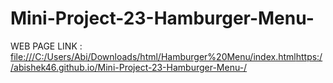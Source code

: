# Mini-Project-23-Hamburger-Menu-

WEB PAGE LINK : [file:///C:/Users/Abi/Downloads/html/Hamburger%20Menu/index.html](https://abishek46.github.io/Mini-Project-23-Hamburger-Menu-/)https://abishek46.github.io/Mini-Project-23-Hamburger-Menu-/
